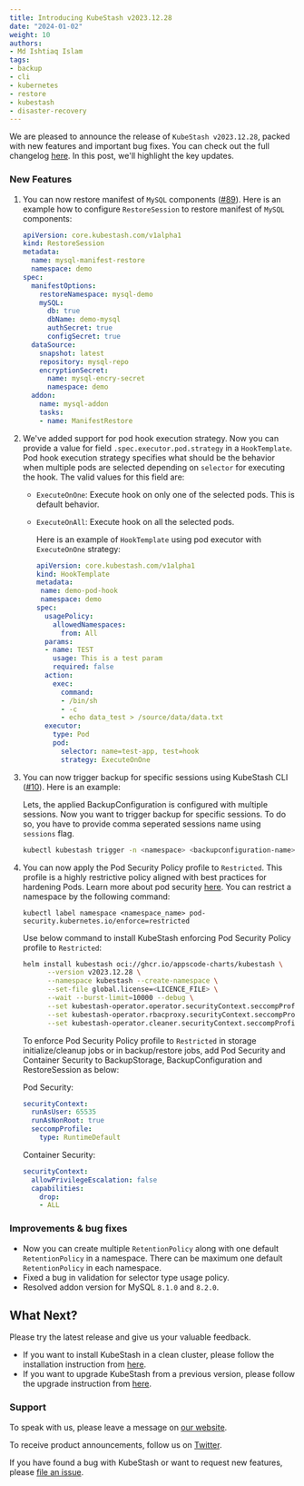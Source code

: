 ```yaml
---
title: Introducing KubeStash v2023.12.28
date: "2024-01-02"
weight: 10
authors:
- Md Ishtiaq Islam
tags:
- backup
- cli
- kubernetes
- restore
- kubestash
- disaster-recovery
---
```


We are pleased to announce the release of `KubeStash v2023.12.28`, packed with new features and important bug fixes. You can check out the full changelog [here](https://github.com/kubestash/CHANGELOG/blob/master/releases/v2023.12.28/README.md). 
In this post, we'll highlight the key updates.

### New Features

1. You can now restore manifest of `MySQL` components ([#89](https://github.com/kubestash/apimachinery/pull/89)). Here is an example how to configure `RestoreSession` to restore manifest of `MySQL` components:

    ```yaml
    apiVersion: core.kubestash.com/v1alpha1
    kind: RestoreSession
    metadata:
      name: mysql-manifest-restore
      namespace: demo
    spec:
      manifestOptions:
        restoreNamespace: mysql-demo
        mySQL:
          db: true
          dbName: demo-mysql
          authSecret: true
          configSecret: true
      dataSource:
        snapshot: latest
        repository: mysql-repo
        encryptionSecret:
          name: mysql-encry-secret
          namespace: demo
      addon:
        name: mysql-addon
        tasks:
        - name: ManifestRestore
    ```

2. We've added support for pod hook execution strategy. Now you can provide a value for field `.spec.executor.pod.strategy` in a `HookTemplate`. Pod hook execution strategy specifies what should be the behavior when multiple pods are selected depending on `selector` for executing the hook. The valid values for this field are:
   
   - `ExecuteOnOne`: Execute hook on only one of the selected pods. This is default behavior.
   - `ExecuteOnAll`: Execute hook on all the selected pods.

      Here is an example of `HookTemplate` using pod executor with `ExecuteOnOne` strategy:
      ```yaml
      apiVersion: core.kubestash.com/v1alpha1
      kind: HookTemplate
      metadata:
       name: demo-pod-hook
       namespace: demo
      spec:
        usagePolicy:
          allowedNamespaces:
            from: All
        params:
        - name: TEST
          usage: This is a test param
          required: false
        action:
          exec:
            command:
            - /bin/sh
            - -c
            - echo data_test > /source/data/data.txt
        executor:
          type: Pod
          pod:
            selector: name=test-app, test=hook
            strategy: ExecuteOnOne
     ```

3. You can now trigger backup for specific sessions using KubeStash CLI ([#10](https://github.com/kubestash/cli/pull/10)). Here is an example:
   
    Lets, the applied BackupConfiguration is configured with multiple sessions. Now you want to trigger backup for specific sessions. To do so, you have to provide comma seperated sessions name using `sessions` flag.
    ```bash
   kubectl kubestash trigger -n <namespace> <backupconfiguration-name> --sessions=<sessions-name>
    ```
   
4. You can now apply the Pod Security Policy profile to `Restricted`. This profile is a highly restrictive policy aligned with best practices for hardening Pods. Learn more about pod security [here](https://kubernetes.io/docs/concepts/security/pod-security-standards/#restricted). You can restrict a namespace by the following command:

   `kubectl label namespace <namespace_name> pod-security.kubernetes.io/enforce=restricted`

    Use below command to install KubeStash enforcing Pod Security Policy profile to `Restricted`:
    ```bash 
    helm install kubestash oci://ghcr.io/appscode-charts/kubestash \
          --version v2023.12.28 \
          --namespace kubestash --create-namespace \
          --set-file global.license=<LICENCE_FILE> \
          --wait --burst-limit=10000 --debug \
          --set kubestash-operator.operator.securityContext.seccompProfile.type=RuntimeDefault \
          --set kubestash-operator.rbacproxy.securityContext.seccompProfile.type=RuntimeDefault \
          --set kubestash-operator.cleaner.securityContext.seccompProfile.type=RuntimeDefault
    ```
   
    To enforce Pod Security Policy profile to `Restricted` in storage initialize/cleanup jobs or in backup/restore jobs, add Pod Security and Container Security to BackupStorage, BackupConfiguration and RestoreSession as below:

    Pod Security:
    ```yaml
    securityContext:
      runAsUser: 65535
      runAsNonRoot: true
      seccompProfile:
        type: RuntimeDefault
    ```
    Container Security:
    ```yaml
    securityContext:
      allowPrivilegeEscalation: false
      capabilities:
        drop:
        - ALL
    ```

### Improvements & bug fixes
- Now you can create multiple `RetentionPolicy` along with one default `RetentionPolicy` in a namespace. There can be maximum one default `RetentionPolicy` in each namespace.
- Fixed a bug in validation for selector type usage policy.
- Resolved addon version for MySQL `8.1.0` and `8.2.0`.


## What Next?
Please try the latest release and give us your valuable feedback.

- If you want to install KubeStash in a clean cluster, please follow the installation instruction from [here](https://github.com/kubestash/installer/blob/master/charts/kubestash-operator/README.md).
- If you want to upgrade KubeStash from a previous version, please follow the upgrade instruction from [here](https://github.com/kubestash/installer/blob/master/charts/kubestash-operator/README.md).

### Support

To speak with us, please leave a message on [our website](https://appscode.com/contact/).

To receive product announcements, follow us on [Twitter](https://twitter.com/KubeStash).

If you have found a bug with KubeStash or want to request new features, please [file an issue](https://github.com/kubestash/project/issues/new).
